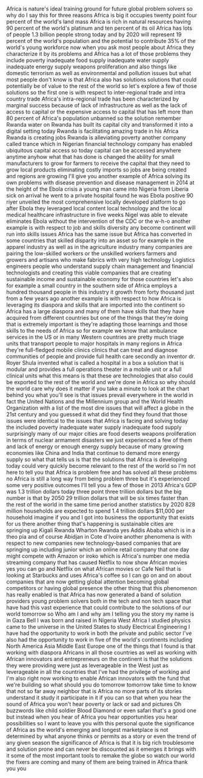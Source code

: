 
Africa is nature&#39;s ideal training ground
for future global problem solvers so why
do I say this for three reasons
Africa is big it occupies twenty point
four percent of the world&#39;s land mass
Africa is rich in natural resources
having 90 percent of the world&#39;s
platinum and ten percent of its oil
Africa has lots of people 1.3 billion
people strong today and by 2020 will
represent 19 percent of the world&#39;s
population and the potential to
contribute 35% of the world&#39;s young
workforce now when you ask most people
about Africa they characterize it by its
problems and Africa has a lot of those
problems they include poverty inadequate
food supply inadequate water supply
inadequate energy supply weapons
proliferation and also things like
domestic terrorism as well as
environmental and pollution issues but
what most people don&#39;t know is that
Africa also has solutions solutions that
could potentially be of value to the
rest of the world so let&#39;s explore a few
of those solutions so the first one is
with respect to inter-regional trade and
intra country trade Africa&#39;s
intra-regional trade has been
characterized by marginal success
because of lack of infrastructure as
well as the lack of access to capital or
the expensive access to capital that has
left more than 80 percent of Africa&#39;s
population unbanned
so the solution remember Rwanda water on
Rwanda has built its capital city and
transformed it into a digital setting
today Rwanda is facilitating amazing
trade in his
Africa Rwanda is creating jobs Rwanda is
alleviating poverty another company
called trance which in Nigerian
financial technology company has enabled
ubiquitous capital access so today
capital can be accessed anywhere anytime
anyhow what that has done is changed the
ability for small manufacturers to grow
for farmers to receive the capital that
they need to grow local products
eliminating costly imports so jobs are
being created and regions are growing
I&#39;ll give you another example of Africa
solving its own problems with disease
prevention and disease management in
2014 at the height of the Ebola crisis a
young man came into Nigeria from Liberia
sick on arrival he went to a private
hospital
found he was Ebola positive 90 riyer
unveiled the most comprehensive locally
developed platform to go after Ebola
they leveraged local content local
technology and the local medical
healthcare infrastructure in five weeks
Nigel was able to elevate eliminates
Ebola without the intervention of the
CDC or the w-h-o another example is with
respect to job and skills diversity any
become continent will run into skills
issues Africa has the same issue but
Africa has converted in some countries
that skilled disparity into an asset so
for example in the apparel industry as
well as in the agriculture industry many
companies are pairing the low-skilled
workers or the unskilled workers farmers
and growers
and artisans who make fabrics with very
high technology Logistics engineers
people who understand supply chain
management and financial technologists
and creating this viable companies that
are creating sustainable income and
sustainable economy for those countries
let&#39;s also for example a small country
in the southern side of Africa employs a
hundred thousand people in this industry
it growth from forty thousand just from
a few years ago another example is with
respect to how Africa is leveraging its
diaspora and skills that are imported
into the continent so Africa has a large
diaspora and many of them have skills
that they have acquired from different
countries but one of the things that
they&#39;re doing that is extremely
important is they&#39;re adapting those
learnings and those skills to the needs
of Africa so for example we know that
ambulance services in the US or in many
Western countries are pretty much triage
units that transport people to major
hospitals in many regions in Africa
they&#39;re full-fledged mobile clinics
clinics that can treat and diagnose
communities of people and provide full
health care secondly an inventor dr.
Royer Shula invented what is called a
hospital in a box a solution that is
modular and provides a full operations
theater in a mobile unit or a full
clinical units what this means is that
these are technologies that also could
be exported to the rest of the world and
we&#39;re done in Africa so why should the
world care why does it matter if you
take a minute to look at the chart
behind you what you&#39;ll see is that
issues prevail everywhere in the world
in fact the United Nations and the
Millennium group and the World Health
Organization
with a list of the most dire issues that
will affect a globe in the 21st century
and you guessed it what did they find
they found that those issues were
identical to the issues that Africa is
facing and solving today the included
poverty inadequate water supply
inadequate food supply surprisingly many
of our major cities are food deserts
weapons proliferation in terms of
nuclear armament disasters we just
experienced a few of them and lack of
energy or enough energy supply because
of many growing economies like China and
India that continue to demand more
energy supply so what that tells us is
that the solutions that Africa is
developing today could very quickly
become relevant to the rest of the world
so I&#39;m not here to tell you that Africa
is problem free and has solved all these
problems
no Africa is still a long way from being
problem three but it&#39;s experienced some
very positive outcomes I&#39;ll tell you a
few of those in 2013 Africa&#39;s GDP was
1.3 trillion dollars today three point
three trillion dollars but the big
number is that by 2050 29 trillion
dollars that will be six times faster
than the rest of the world in the same
time period
another statistics by 2020 828 million
households are expected to spend 1.4
trillion dollars $11,000 per household
imagine if you and I got into business
the opportunity that exists for us there
another thing that&#39;s happening is
sustainable cities are springing up
Kigali Rwanda Wharton Rwanda yes Addis
Ababa which is in a theo pia and of
course Abidjan in Cote d&#39;Ivoire another
phenomena is with respect to new
companies new technology-based companies
that are springing up including junior
which
an online retail company that one day
might compete with Amazon or iroko which
is Africa&#39;s number one media streaming
company that has caused Netflix to now
show African movies yes you can go and
Netflix on what African movies or Cafe
Neil that is looking at Starbucks and
uses Africa&#39;s coffee so I can go on and
on about companies that are now getting
global attention becoming global
competitors or having global presence
the other thing that this phenomenon has
really enabled is that Africa has now
generated a band of solution providers
young problem solvers both in the tech
and non tech space that have had this
vast experience that could contribute to
the solutions of our world tomorrow so
Who am I and why am I telling you the
story my name is in Gaza Bell I was born
and raised in Nigeria West Africa I
studied physics came to the universe in
the United States to study Electrical
Engineering I have had the opportunity
to work in both the private and public
sector I&#39;ve also had the opportunity to
work in five of the world&#39;s continents
including North America Asia Middle East
Europe one of the things that I found is
that working with diaspora Africans in
all those countries as well as working
with African innovators and
entrepreneurs on the continent is that
the solutions they were providing were
just as leverageable in the West
just as leverageable in all the
countries that I&#39;ve had the privilege of
working and I&#39;m also right now working
to enable African innovators with the
fund that we&#39;re building so what should
you do tomorrow tomorrow take time to
know that not so far away neighbor that
is Africa
no more parts of its stories understand
it study it participate in it if you can
so that when you hear the sound of
Africa
you won&#39;t hear poverty or lack or sad
and pictures Oh buzzwords like child
soldier Blood Diamond or even safari
that&#39;s a good one
but instead when you hear of Africa you
hear opportunities you hear
possibilities so I want to leave you
with this personal quote the
significance of Africa as the world&#39;s
emerging and longest marketplace is not
determined by what anyone thinks or
permits as a story or even the trend of
any given season the significance of
Africa is that it is big rich
troublesome and solution prone and can
never be discounted as it emerges it
brings with it some of the most
important tools to remake the globe so
watch our world the fixers are coming
and many of them are being trained in
Africa thank you
you
